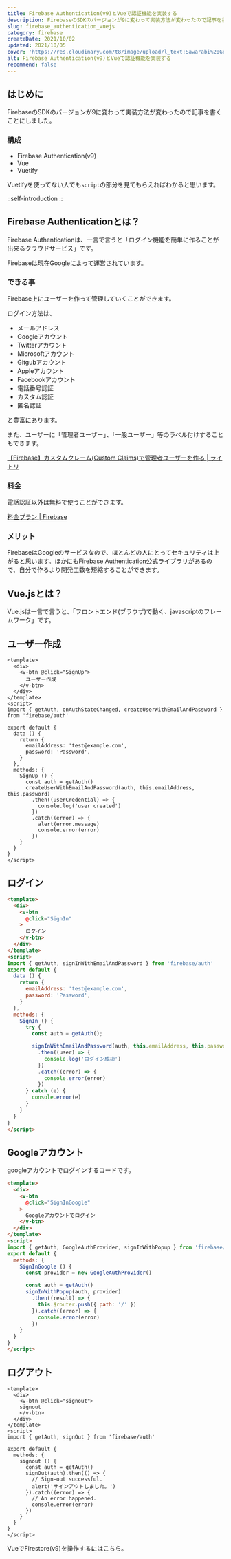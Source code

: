 ```yaml
---
title: Firebase Authentication(v9)とVueで認証機能を実装する
description: FirebaseのSDKのバージョンが9に変わって実装方法が変わったので記事を書くことにしました。 構成はFirebase Authentication(v9)、Vue、Vuetifyです。Vuetifyを使ってない人でもscriptの部分を見てもらえればわかると思います。
slug: firebase_authentication_vuejs
category: firebase
createDate: 2021/10/02
updated: 2021/10/05
cover: 'https://res.cloudinary.com/t8/image/upload/l_text:Sawarabi%20Gothic_80_bold:Firebase Authentication(v9)とVueで認証機能を実装する,co_rgb:fff,w_620,c_fit/v1712091289/ogp_image_zorhlz.png'
alt: Firebase Authentication(v9)とVueで認証機能を実装する
recommend: false
---
```

## はじめに



FirebaseのSDKのバージョンが9に変わって実装方法が変わったので記事を書くことにしました。

### 構成
* Firebase Authentication(v9)
* Vue
* Vuetify

Vuetifyを使ってない人でも`script`の部分を見てもらえればわかると思います。

::self-introduction
::

## Firebase Authenticationとは？
Firebase Authenticationは、一言で言うと「ログイン機能を簡単に作ることが出来るクラウドサービス」です。

Firebaseは現在Googleによって運営されています。

### できる事
Firebase上にユーザーを作って管理していくことができます。

ログイン方法は、

* メールアドレス
* Googleアカウント
* Twitterアカウント
* Microsoftアカウント
* Gitgubアカウント
* Appleアカウント
* Facebookアカウント
* 電話番号認証
* カスタム認証
* 匿名認証

と豊富にあります。


また、ユーザーに「管理者ユーザー」、「一般ユーザー」等のラベル付けすることもできます。

[【Firebase】カスタムクレーム(Custom Claims)で管理者ユーザーを作る | ライトリ](https://litely.net/post/tech/firebase/guide/custom_claims/)

### 料金
電話認証以外は無料で使うことができます。

[料金プラン | Firebase](https://firebase.google.com/pricing?hl=ja)


### メリット

FirebaseはGoogleのサービスなので、ほとんどの人にとってセキュリティは上がると思います。ほかにもFirebase Authentication公式ライブラリがあるので、自分で作るより開発工数を短縮することができます。

## Vue.jsとは？

Vue.jsは一言で言うと、「フロントエンド(ブラウザ)で動く、javascriptのフレームワーク」です。



## ユーザー作成
```vue
<template>
  <div>
    <v-btn @click="SignUp">
      ユーザー作成
    </v-btn>
  </div>
</template>
<script>
import { getAuth, onAuthStateChanged, createUserWithEmailAndPassword } from 'firebase/auth'

export default {
  data () {
    return {
      emailAddress: 'test@example.com',
      password: 'Password',
    }
  },
  methods: {
    SignUp () {
      const auth = getAuth()
      createUserWithEmailAndPassword(auth, this.emailAddress, this.password)
        .then((userCredential) => {
          console.log('user created')
        })
        .catch((error) => {
          alert(error.message)
          console.error(error)
        })
    }
  }
}
</script>
```

## ログイン

```html
<template>
  <div>
    <v-btn
      @click="SignIn"
    >
      ログイン
    </v-btn>
  </div>
</template>
<script>
import { getAuth, signInWithEmailAndPassword } from 'firebase/auth'
export default {
  data () {
    return {
      emailAddress: 'test@example.com',
      password: 'Password',
    }
  },
  methods: {
    SignIn () {
      try {
        const auth = getAuth();

        signInWithEmailAndPassword(auth, this.emailAddress, this.password)
          .then((user) => {
            console.log('ログイン成功')
          })
          .catch((error) => {
            console.error(error)
          })
      } catch (e) {
        console.error(e)
      }
    }
  }
}
</script>
```

## Googleアカウント

googleアカウントでログインするコードです。

```html
<template>
  <div>
    <v-btn
      @click="SignInGoogle"
    >
      Googleアカウントでログイン
    </v-btn>
  </div>
</template>
<script>
import { getAuth, GoogleAuthProvider, signInWithPopup } from 'firebase/auth'
export default {
  methods: {
    SignInGoogle () {
      const provider = new GoogleAuthProvider()

      const auth = getAuth()
      signInWithPopup(auth, provider)
        .then((result) => {
          this.$router.push({ path: '/' })
        }).catch((error) => {
          console.error(error)
        })
    }
  }
}
</script>
```

## ログアウト

```vue
<template>
  <div>
    <v-btn @click="signout">
    signout
    </v-btn>
  </div>
</template>
<script>
import { getAuth, signOut } from 'firebase/auth'

export default {
  methods: {
    signout () {
      const auth = getAuth()
      signOut(auth).then(() => {
        // Sign-out successful.
        alert('サインアウトしました。')
      }).catch((error) => {
        // An error happened.
        console.error(error)
      })
    }
  }
}
</script>
```


VueでFirestore(v9)を操作するにはこちら。

<post-card-small slug="firebase_firestore_vuejs" lang="ja"></post-card-small>